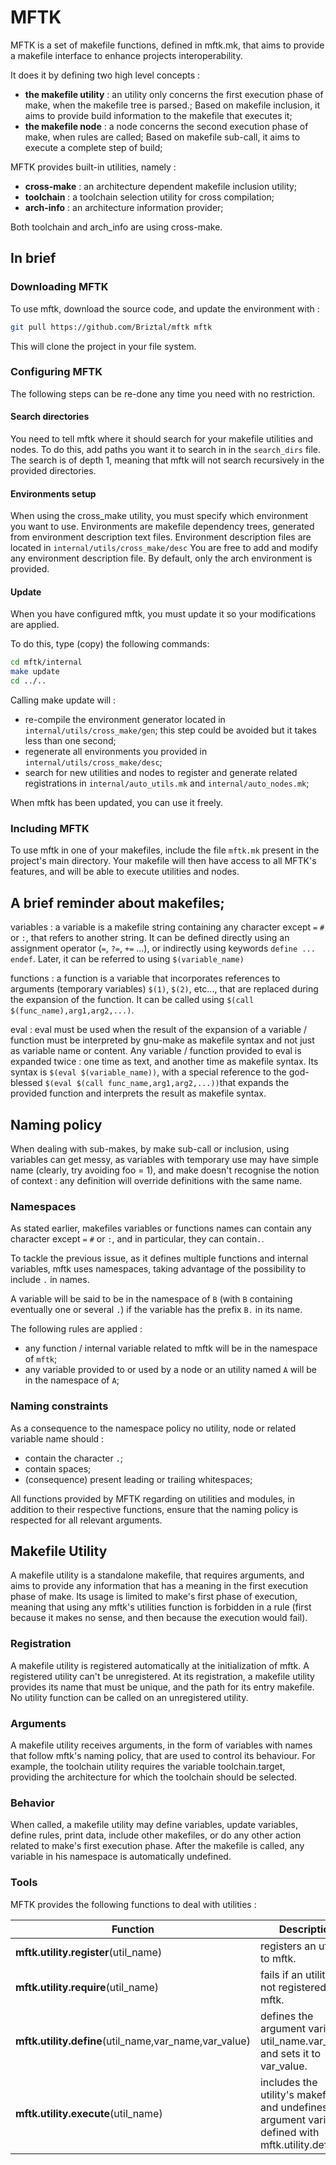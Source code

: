 # MFTK

MFTK is a set of makefile functions, defined in mftk.mk, that aims to provide 
a makefile interface to enhance projects interoperability.

It does it by defining two high level concepts :
- **the makefile utility** : an utility only concerns the first execution phase of make, 
when the makefile tree is parsed.;
Based on makefile inclusion, it aims to provide build information to the 
makefile that executes it;
- **the makefile node** : a node concerns the second execution phase of make, when 
rules are called; 
Based on makefile sub-call, it aims to execute a complete step of build;

MFTK provides built-in utilities, namely :
- **cross-make** : an architecture dependent makefile inclusion utility; 
- **toolchain** : a toolchain selection utility for cross compilation;
- **arch-info** : an architecture information provider;

Both toolchain and arch_info are using cross-make.

## In brief

### Downloading MFTK

To use mftk, download the source code, and update the environment with :

```bash
git pull https://github.com/Briztal/mftk mftk
```

This will clone the project in your file system.

### Configuring MFTK

The following steps can be re-done any time you need with no restriction.

#### Search directories

You need to tell mftk where it should search for your makefile utilities and 
nodes.
To do this, add paths you want it to search in in the `search_dirs` file.
The search is of depth 1, meaning that mftk will not search recursively in the 
provided directories.

#### Environments setup

When using the cross_make utility, you must specify which environment you 
want to use.
Environments are makefile dependency trees, generated from environment 
description text files.
Environment description files are located in `internal/utils/cross_make/desc`
You are free to add and modify any environment description file. By default, 
only the arch environment is provided.

#### Update

When you have configured mftk, you must update it so your modifications are 
applied.

To do this, type (copy) the following commands:

```bash
cd mftk/internal
make update
cd ../..
```

Calling make update will :
- re-compile the environment generator located in 
`internal/utils/cross_make/gen`;
this step could be avoided but it takes less than one second;
- regenerate all environments you provided in `internal/utils/cross_make/desc`;
- search for new utilities and nodes to register and generate related 
registrations in `internal/auto_utils.mk` and `internal/auto_nodes.mk`;

When mftk has been updated, you can use it freely.

### Including MFTK

To use mftk in one of your makefiles, include the file `mftk.mk` present in 
the project's main directory.
Your makefile will then have access to all MFTK's features, and will be able 
to execute utilities and nodes.

## A brief reminder about makefiles;

variables : a variable is a makefile string containing any character except 
```=``` ```#``` or ```:```, that refers to another string.
It can be defined directly using an assignment operator (```=```,  ```?=```, 
```+=``` ...), or indirectly using keywords ```define ... endef```.
Later, it can be referred to using ```$(variable_name)```

functions : a function is a variable that incorporates references to arguments 
(temporary variables) ```$(1)```, ```$(2)```, etc..., that are replaced during
the expansion of the function.
It can be called using ```$(call $(func_name),arg1,arg2,...)```.

eval : eval must be used when the result of the expansion of a variable / 
function must be interpreted by gnu-make as makefile syntax and not just 
as variable name or content.
Any variable / function provided to eval is expanded twice : one time as text, 
and another time as makefile syntax.
Its syntax is ```$(eval $(variable_name))```, with a special reference to the 
god-blessed ```$(eval $(call func_name,arg1,arg2,...))```that expands the 
provided function and interprets the result as makefile syntax.

## Naming policy

When dealing with sub-makes, by make sub-call or inclusion, using variables 
can get messy, as variables with temporary use may have simple name (clearly, 
try avoiding foo = 1), and make doesn't recognise the notion of context : any 
definition will override definitions with the same name.

### Namespaces

As stated earlier, makefiles variables or functions names can contain any 
character except ```=``` ```#``` or ```:```, and in particular, they can 
contain```.```.

To tackle the previous issue, as it defines multiple functions and internal 
variables, mftk uses namespaces, taking advantage of the possibility to include 
```.``` in names.

A variable will be said to be in the namespace of ```B``` (with ```B```
containing eventually one or several ```.```) if the variable has the prefix
```B.``` in its name.

The following rules are applied :
- any function / internal variable related to mftk will be in the namespace of
```mftk```;
- any variable provided to or used by a node or an utility named ```A``` will 
be in the namespace of ```A```;

### Naming constraints

As a consequence to the namespace policy no utility, node or related variable 
name should :
- contain the character ```.```;
- contain spaces;
- (consequence) present leading or trailing whitespaces;

All functions provided by MFTK regarding on utilities and modules, in addition 
to their respective functions, ensure that the naming policy is respected for 
all relevant arguments.

## Makefile Utility

A makefile utility is a standalone makefile, that requires arguments, and aims 
to provide any information that has a meaning in the first execution phase of 
make.
Its usage is limited to make's first phase of execution, meaning that 
using any mftk's utilities function is forbidden in a rule (first because it
makes no sense, and then because the execution would fail).

### Registration

A makefile utility is registered automatically at the initialization of mftk. 
A registered utility can't be unregistered.
At its registration, a makefile utility provides its name that must be unique, 
and the path for its entry makefile.
No utility function can be called on an unregistered utility.

### Arguments

A makefile utility receives arguments, in the form of variables with names 
that follow mftk's naming policy, that are used to control its behaviour.
For example, the toolchain utility requires the variable toolchain.target, 
providing the architecture for which the toolchain should be selected.

### Behavior

When called, a makefile utility may define variables, update variables, 
define rules, print data, include other makefiles, or do any other action 
related to make's first execution phase.
After the makefile is called, any variable in his namespace is automatically 
undefined.

### Tools

MFTK provides the following functions to deal with utilities :

Function | Description
---- | -------------
**mftk.utility.register**(util_name) | registers an utility to mftk.
**mftk.utility.require**(util_name) | fails if an utility is not registered to mftk.
**mftk.utility.define**(util_name,var_name,var_value) | defines the argument variable util_name.var_name and sets it to var_value.
**mftk.utility.execute**(util_name) | includes the utility's makefile, and undefines any argument variable defined with mftk.utility.define.
